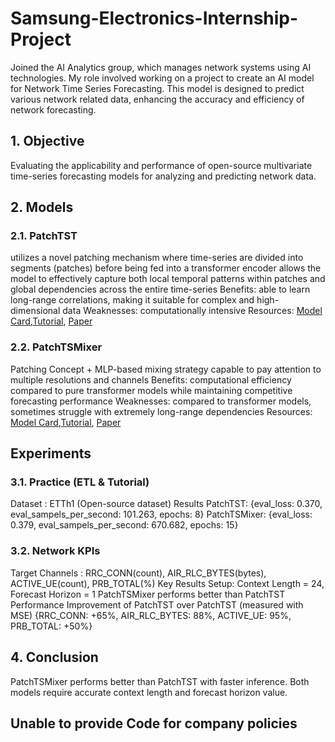 # Samsung-Electronics-Internship-Project
Joined the AI Analytics group, which manages network systems using AI technologies. My role involved working on a project to create an AI model for Network Time Series Forecasting. This model is designed to predict various network related data, enhancing the accuracy and efficiency of network forecasting.

## 1. Objective
Evaluating the applicability and performance of open-source multivariate time-series forecasting models for analyzing and predicting network data.

## 2. Models
### 2.1. PatchTST
utilizes a novel patching mechanism where time-series are divided into segments (patches) before being fed into a transformer encoder
allows the model to effectively capture both local temporal patterns within patches and global dependencies across the entire time-series
Benefits: able to learn long-range correlations, making it suitable for complex and high-dimensional data
Weaknesses:  computationally intensive
Resources: [Model Card](https://huggingface.co/docs/transformers/en/model_doc/patchtst),[Tutorial](https://github.com/ibm-granite/granite-tsfm/blob/main/notebooks/hfdemo/patch_tsmixer_getting_started.ipynb), [Paper](https://arxiv.org/pdf/2306.09364)

### 2.2. PatchTSMixer
Patching Concept + MLP-based mixing strategy
capable to pay attention to multiple resolutions and channels
Benefits: computational efficiency compared to pure transformer models while maintaining competitive forecasting performance
Weaknesses: compared to transformer models, sometimes struggle with extremely long-range dependencies
Resources: [Model Card](https://huggingface.co/docs/transformers/en/model_doc/patchtsmixer),[Tutorial](https://github.com/ibm-granite/granite-tsfm/blob/main/notebooks/hfdemo/patch_tsmixer_getting_started.ipynb), [Paper](https://arxiv.org/pdf/2306.09364)

## Experiments
### 3.1. Practice (ETL & Tutorial)
Dataset : ETTh1 (Open-source dataset)
Results
PatchTST: {eval_loss: 0.370, eval_sampels_per_second: 101.263, epochs: 8}
PatchTSMixer: {eval_loss: 0.379, eval_sampels_per_second: 670.682, epochs: 15}
### 3.2. Network KPIs
Target Channels : RRC_CONN(count), AIR_RLC_BYTES(bytes), ACTIVE_UE(count), PRB_TOTAL(%)
Key Results
Setup: Context Length = 24, Forecast Horizon = 1
PatchTSMixer performs better than PatchTST
Performance Improvement of PatchTST over PatchTST (measured with MSE)
{RRC_CONN: +65%, AIR_RLC_BYTES: 88%, ACTIVE_UE: 95%, PRB_TOTAL: +50%}

## 4. Conclusion
PatchTSMixer performs better than PatchTST with faster inference.
Both models require accurate context length and forecast horizon value. 

## **Unable to provide Code for company policies**
